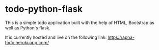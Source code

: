 # todo-python-flask

This is a simple todo application built with the help of HTML, Bootstrap as well as Python's flask.

It is currently hosted and live on the following link:
https://apna-todo.herokuapp.com/
